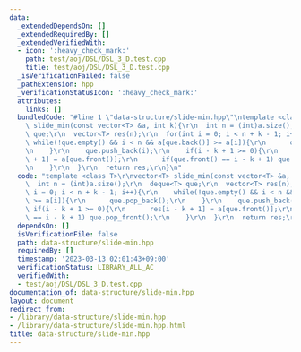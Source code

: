 ```yaml
---
data:
  _extendedDependsOn: []
  _extendedRequiredBy: []
  _extendedVerifiedWith:
  - icon: ':heavy_check_mark:'
    path: test/aoj/DSL/DSL_3_D.test.cpp
    title: test/aoj/DSL/DSL_3_D.test.cpp
  _isVerificationFailed: false
  _pathExtension: hpp
  _verificationStatusIcon: ':heavy_check_mark:'
  attributes:
    links: []
  bundledCode: "#line 1 \"data-structure/slide-min.hpp\"\ntemplate <class T>\r\nvector<T>\
    \ slide_min(const vector<T> &a, int k){\r\n  int n = (int)a.size();\r\n  deque<T>\
    \ que;\r\n  vector<T> res(n);\r\n  for(int i = 0; i < n + k - 1; i++){\r\n   \
    \ while(!que.empty() && i < n && a[que.back()] >= a[i]){\r\n      que.pop_back();\r\
    \n    }\r\n    que.push_back(i);\r\n    if(i - k + 1 >= 0){\r\n      res[i - k\
    \ + 1] = a[que.front()];\r\n      if(que.front() == i - k + 1) que.pop_front();\r\
    \n    }\r\n  }\r\n  return res;\r\n}\n"
  code: "template <class T>\r\nvector<T> slide_min(const vector<T> &a, int k){\r\n\
    \  int n = (int)a.size();\r\n  deque<T> que;\r\n  vector<T> res(n);\r\n  for(int\
    \ i = 0; i < n + k - 1; i++){\r\n    while(!que.empty() && i < n && a[que.back()]\
    \ >= a[i]){\r\n      que.pop_back();\r\n    }\r\n    que.push_back(i);\r\n   \
    \ if(i - k + 1 >= 0){\r\n      res[i - k + 1] = a[que.front()];\r\n      if(que.front()\
    \ == i - k + 1) que.pop_front();\r\n    }\r\n  }\r\n  return res;\r\n}"
  dependsOn: []
  isVerificationFile: false
  path: data-structure/slide-min.hpp
  requiredBy: []
  timestamp: '2023-03-13 02:01:43+09:00'
  verificationStatus: LIBRARY_ALL_AC
  verifiedWith:
  - test/aoj/DSL/DSL_3_D.test.cpp
documentation_of: data-structure/slide-min.hpp
layout: document
redirect_from:
- /library/data-structure/slide-min.hpp
- /library/data-structure/slide-min.hpp.html
title: data-structure/slide-min.hpp
---
```

